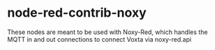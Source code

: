 # node-red-contrib-noxy
These nodes are meant to be used with Noxy-Red, which handles the MQTT in and out connections to connect Voxta via noxy-red.api
